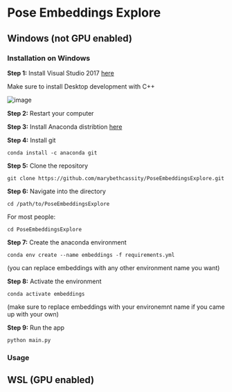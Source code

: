 # Pose Embeddings Explore

## Windows (not GPU enabled)

### Installation on Windows 

**Step 1:** Install Visual Studio 2017 [here](https://download.visualstudio.microsoft.com/download/pr/4035d2dd-2d45-48eb-9104-d4dc7d808a7b/f5675416a31cbf8c29e74d75a1790cf7/vs_community.exe)

Make sure to install Desktop development with C++  

![image](https://github.com/marybethcassity/PoseEmbeddingsExplore/assets/70182553/30b20a59-4fbb-418b-b735-5dea12b8bfef)


**Step 2:** Restart your computer


**Step 3:** Install Anaconda distribtion [here](https://www.anaconda.com/download)


**Step 4:** Install git 
```
conda install -c anaconda git 
```

**Step 5:** Clone the repository
```
git clone https://github.com/marybethcassity/PoseEmbeddingsExplore.git
```

**Step 6:** Navigate into the directory
```
cd /path/to/PoseEmbeddingsExplore
```

For most people:
```
cd PoseEmbeddingsExplore
```

**Step 7:** Create the anaconda environment 
```
conda env create --name embeddings -f requirements.yml 
```
(you can replace embeddings with any other environment name you want)


**Step 8:** Activate the environment 
```
conda activate embeddings 
```
(make sure to replace embeddings with your environemnt name if you came up with your own)


**Step 9:** Run the app 

```
python main.py
```

### Usage 

## WSL (GPU enabled)
